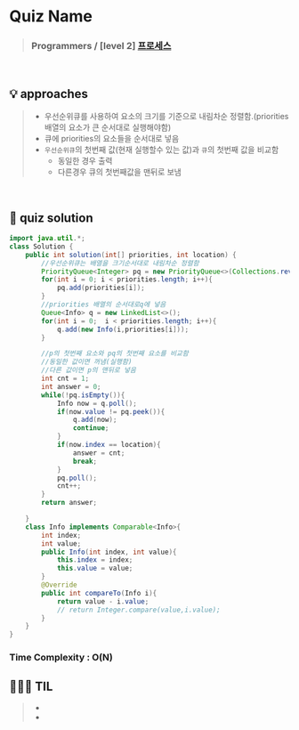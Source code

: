 # Quiz Name
> ### Programmers / [level 2] <a href = "https://school.programmers.co.kr/learn/courses/30/lessons/42587"> 프로세스 </a>

<br>

## 💡 approaches
>  - 우선순위큐를 사용하여 요소의 크기를 기준으로 내림차순 정렬함.(priorities배열의 요소가 큰 순서대로 실행해야함)
>  - 큐에 priorities의 요소들을 순서대로 넣음
>  - `우선순위큐`의 첫번째 값(현재 실행할수 있는 값)과 `큐`의 첫번째 값을 비교함
>    - 동일한 경우 출력
>    - 다른경우 큐의 첫번째값을 맨뒤로 보냄

<br>

## 🔑 quiz solution

```java
import java.util.*;
class Solution {
    public int solution(int[] priorities, int location) {
        //우선순위큐는 배열을 크기순서대로 내림차순 정렬함
        PriorityQueue<Integer> pq = new PriorityQueue<>(Collections.reverseOrder());
        for(int i = 0; i < priorities.length; i++){
            pq.add(priorities[i]);
        }
        //priorities 배열의 순서대로q에 넣음 
        Queue<Info> q = new LinkedList<>();
        for(int i = 0;  i < priorities.length; i++){
            q.add(new Info(i,priorities[i]));
        }

        //p의 첫번째 요소와 pq의 첫번째 요소를 비교함
        //동일한 값이면 꺼냄(실행함)
        //다른 값이면 p의 맨뒤로 넣음
        int cnt = 1;
        int answer = 0;
        while(!pq.isEmpty()){
            Info now = q.poll();
            if(now.value != pq.peek()){
                q.add(now);
                continue;
            }
            if(now.index == location){
                answer = cnt;
                break;
            }
            pq.poll();
            cnt++;
        }
        return answer;

    }
    class Info implements Comparable<Info>{
        int index;
        int value;
        public Info(int index, int value){
            this.index = index;
            this.value = value;
        }
        @Override
        public int compareTo(Info i){
            return value - i.value;
            // return Integer.compare(value,i.value);
        }
    }
}
```
### Time Complexity : O(N)
## 👩🏻‍🏫 TIL
>  -
>  -
